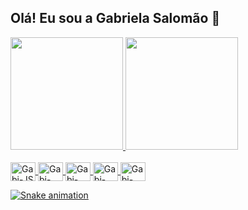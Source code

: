 ## Olá! Eu sou a Gabriela Salomão 👋

<div>
  <a href="https://github.com/gabrielaspenha">
  <img height="180em" src="https://github-readme-stats.vercel.app/api?username=gabrielaspenha&show_icons=true&theme=dracula">  
  <img height="180em" src="https://github-readme-stats.vercel.app/api/top-langs/?username=gabrielaspenha&layout=compact&langs_count=16&theme=dracula">
</div>

<div style="display: inline_block"><br>
  <img align="center" alt="Gabi-JS" height="30" width="40" src="https://cdn.jsdelivr.net/gh/devicons/devicon@latest/icons/javascript/javascript-plain.svg">
  <img align="center" alt="Gabi-CSS" height="30" width="40" src="https://cdn.jsdelivr.net/gh/devicons/devicon@latest/icons/css3/css3-plain-wordmark.svg">
  <img align="center" alt="Gabi-HMTL" height="30" width="40" src="https://cdn.jsdelivr.net/gh/devicons/devicon@latest/icons/html5/html5-plain-wordmark.svg">
  <img align="center" alt="Gabi-Python" height="30" width="40" src="https://cdn.jsdelivr.net/gh/devicons/devicon@latest/icons/python/python-original.svg">
  <img align="center" alt="Gabi-Java" height="30" width="40" src="https://cdn.jsdelivr.net/gh/devicons/devicon@latest/icons/java/java-original.svg">
</div>

<div>

![Snake animation](https://github.com/gabrielaspenha/gabrielaspenha/output/github-contribution-grid-snake.svg)
  
</div>
